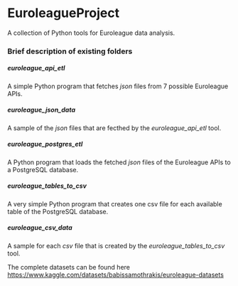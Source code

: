 # EuroleagueProject
A collection of Python tools for Euroleague data analysis.

### Brief description of existing folders

##### euroleague_api_etl
A simple Python program that fetches _json_ files from 7 possible Euroleague APIs.

##### euroleague_json_data
A sample of the _json_ files that are fecthed by the _euroleague_api_etl_ tool.

##### euroleague_postgres_etl
A Python program that loads the fetched _json_ files of the Euroleague APIs to a PostgreSQL database.

##### euroleague_tables_to_csv
A very simple Python program that creates one csv file for each available table of the PostgreSQL database.

##### euroleague_csv_data
A sample for each _csv_ file that is created by the _euroleague_tables_to_csv_ tool.

The complete datasets can be found here https://www.kaggle.com/datasets/babissamothrakis/euroleague-datasets
